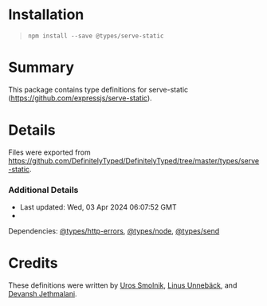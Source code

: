 # Installation

> `npm install --save @types/serve-static`

# Summary

This package contains type definitions for serve-static (https://github.com/expressjs/serve-static).

# Details

Files were exported from https://github.com/DefinitelyTyped/DefinitelyTyped/tree/master/types/serve-static.

### Additional Details

* Last updated: Wed, 03 Apr 2024 06:07:52 GMT
*
Dependencies: [@types/http-errors](https://npmjs.com/package/@types/http-errors), [@types/node](https://npmjs.com/package/@types/node), [@types/send](https://npmjs.com/package/@types/send)

# Credits

These definitions were written
by [Uros Smolnik](https://github.com/urossmolnik), [Linus Unnebäck](https://github.com/LinusU),
and [Devansh Jethmalani](https://github.com/devanshj).
